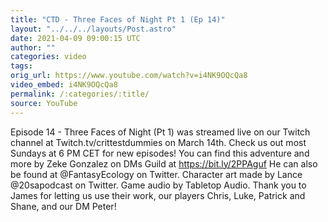 ```yaml
---
title: "CTD - Three Faces of Night Pt 1 (Ep 14)"
layout: "../../../layouts/Post.astro"
date: 2021-04-09 09:00:15 UTC
author: ""
categories: video
tags: 
orig_url: https://www.youtube.com/watch?v=i4NK9OQcQa8
video_embed: i4NK9OQcQa8
permalink: /:categories/:title/
source: YouTube
---
```

Episode 14 - Three Faces of Night (Pt 1) was streamed live on our Twitch channel at Twitch.tv/crittestdummies on March 14th. Check us out most Sundays at 6 PM CET for new episodes! You can find this adventure and more by Zeke Gonzalez on DMs Guild at https://bit.ly/2PPAguf He can also be found at @FantasyEcology on Twitter. Character art made by Lance @20sapodcast on Twitter. Game audio by Tabletop Audio. Thank you to James for letting us use their work, our players Chris, Luke, Patrick and Shane, and our DM Peter!